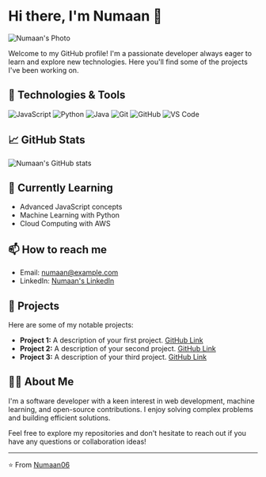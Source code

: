 # Hi there, I'm Numaan 👋
![Numaan's Photo]([URL_TO_YOUR_IMAGE](https://media.licdn.com/dms/image/v2/D5635AQEathrQ5mcqlw/profile-framedphoto-shrink_800_800/profile-framedphoto-shrink_800_800/0/1735181526570?e=1736690400&v=beta&t=hVxVTJuke2a6_ZqCqr9fCQyLI6SJfrm-OtfVBY6oIIk))


Welcome to my GitHub profile! I'm a passionate developer always eager to learn and explore new technologies. Here you'll find some of the projects I've been working on.

## 🔧 Technologies & Tools

![JavaScript](https://img.shields.io/badge/-JavaScript-333333?style=flat&logo=javascript)
![Python](https://img.shields.io/badge/-Python-333333?style=flat&logo=python)
![Java](https://img.shields.io/badge/-Java-333333?style=flat&logo=java)
![Git](https://img.shields.io/badge/-Git-333333?style=flat&logo=git)
![GitHub](https://img.shields.io/badge/-GitHub-333333?style=flat&logo=github)
![VS Code](https://img.shields.io/badge/-VS%20Code-333333?style=flat&logo=visual-studio-code)

## 📈 GitHub Stats

![Numaan's GitHub stats](https://github-readme-stats.vercel.app/api?username=Numaan06&show_icons=true&theme=radical)

## 🌱 Currently Learning

- Advanced JavaScript concepts
- Machine Learning with Python
- Cloud Computing with AWS

## 📫 How to reach me

- Email: numaan@example.com
- LinkedIn: [Numaan's LinkedIn]([https://www.linkedin.com/in/numaan/](https://www.linkedin.com/in/shaik-mohammad-numaan-b45608258/))

## 📂 Projects

Here are some of my notable projects:

- **Project 1:** A description of your first project. [GitHub Link](#)
- **Project 2:** A description of your second project. [GitHub Link](#)
- **Project 3:** A description of your third project. [GitHub Link](#)

## 👨‍💻 About Me

I'm a software developer with a keen interest in web development, machine learning, and open-source contributions. I enjoy solving complex problems and building efficient solutions.

Feel free to explore my repositories and don't hesitate to reach out if you have any questions or collaboration ideas!

---

⭐️ From [Numaan06](https://github.com/Numaan06)
